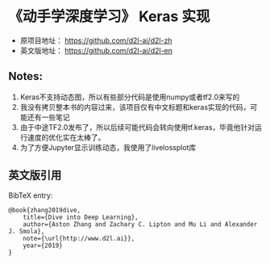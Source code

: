 # 《动手学深度学习》 Keras 实现

* 原项目地址： https://github.com/d2l-ai/d2l-zh
* 英文版地址： https://github.com/d2l-ai/d2l-en

## Notes:

1. Keras不支持动态图，所以有些部分代码是使用numpy或者tf2.0来写的
2. 我没有拷贝整本书的内容过来，该项目仅有中文标题和keras实现的代码，可能还有一些笔记
3. 由于中途TF2.0发布了，所以后续可能代码会转向使用tf.keras，毕竟他针对运行速度的优化实在太棒了。
4. 为了方便Jupyter显示训练动态，我使用了livelossplot库


## 英文版引用
BibTeX entry:

```
@book{zhang2019dive,
    title={Dive into Deep Learning},
    author={Aston Zhang and Zachary C. Lipton and Mu Li and Alexander J. Smola},
    note={\url{http://www.d2l.ai}},
    year={2019}
}
```